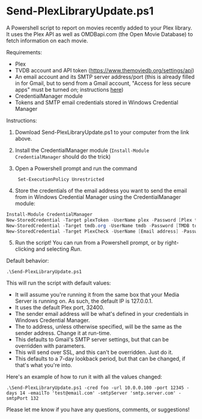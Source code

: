 # Send-PlexLibraryUpdate.ps1
A Powershell script to report on movies recently added to your Plex library. It uses the Plex API as well as OMDBapi.com (the Open Movie Database) to fetch information on each movie.

Requirements:
- Plex
- TVDB account and API token (https://www.themoviedb.org/settings/api)
- An email account and its SMTP server address/port (this is already filled in for Gmail, but to send from a Gmail account, "Access for less secure apps" must be turned *on*; instructions [here](https://support.google.com/accounts/answer/6010255?hl=en))
- CredentialManager module
- Tokens and SMTP email credentials stored in Windows Credential Manager

Instructions:

1. Download Send-PlexLibraryUpdate.ps1 to your computer from the link above.
2. Install the CredentialManager module (`Install-Module CredentialManager` should do the trick)
3. Open a Powershell prompt and run the command

        Set-ExecutionPolicy Unrestricted

4. Store the credentials of the email address you want to send the email from in Windows Credential Manager using the CredentialManager module:

```powershell
Install-Module CredentialManager
New-StoredCredential -Target plexToken -UserName plex -Password [Plex token] -Type Generic -Persist LocalMachine
New-StoredCredential -Target tmdb.org -UserName tmdb -Password [TMDB token] -Type Generic -Persist LocalMachine
New-StoredCredential -Target PlexCheck -UserName [Email address] -Password [Email password] -Type Generic -Persist LocalMachine
```
5. Run the script! You can run from a Powershell prompt, or by right-clicking and selecting *Run*.

Default behavior:

    .\Send-PlexLibraryUpdate.ps1

This will run the script with default values:

- It will assume you're running it from the same box that your Media Server is running on. As such, the default IP is 127.0.0.1.
- It uses the default Plex port, 32400.
- The sender email address will be what's defined in your credentials in Windows Credential Manager.
- The to address, unless otherwise specified, will be the same as the sender address. Change it at run-time.
- This defaults to Gmail's SMTP server settings, but that can be overridden with parameters.
- This will send over SSL, and this can't be overridden. Just do it.
- This defaults to a 7-day lookback period, but that can be changed, if that's what you're into.

Here's an example of how to run it with all the values changed:

    .\Send-PlexLibraryUpdate.ps1 -cred foo -url 10.0.0.100 -port 12345 -days 14 -emailTo 'test@email.com' -smtpServer 'smtp.server.com' -smtpPort 132

Please let me know if you have any questions, comments, or suggestions!
